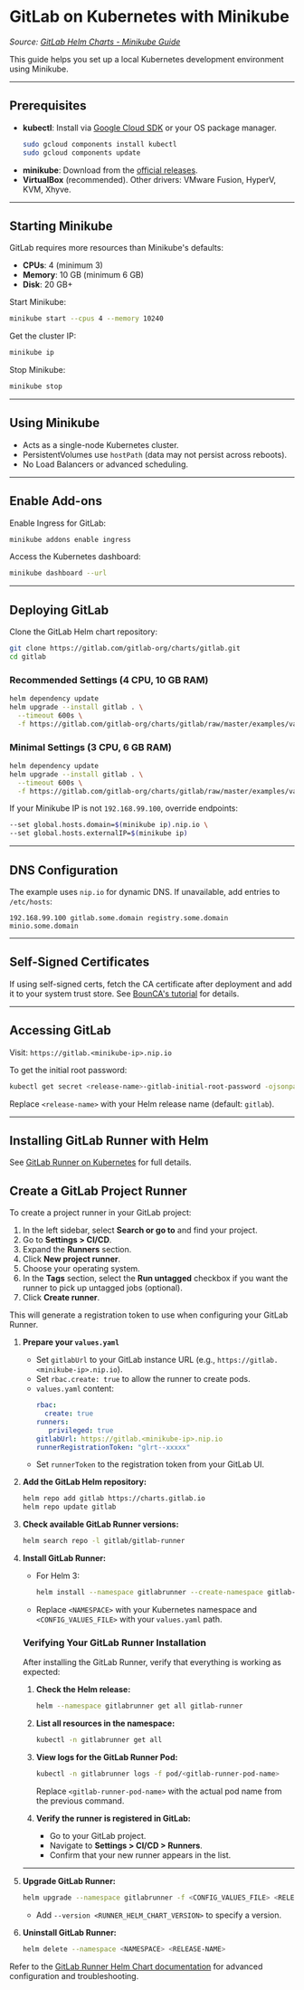 # GitLab on Kubernetes with Minikube

_Source: [GitLab Helm Charts - Minikube Guide](https://docs.gitlab.com/charts/development/minikube/)_

This guide helps you set up a local Kubernetes development environment using Minikube.

---

## Prerequisites

- **kubectl**: Install via [Google Cloud SDK](https://cloud.google.com/sdk/docs/install) or your OS package manager.
    ```sh
    sudo gcloud components install kubectl
    sudo gcloud components update
    ```
- **minikube**: Download from the [official releases](https://github.com/kubernetes/minikube/releases).
- **VirtualBox** (recommended). Other drivers: VMware Fusion, HyperV, KVM, Xhyve.

---

## Starting Minikube

GitLab requires more resources than Minikube's defaults:

- **CPUs**: 4 (minimum 3)
- **Memory**: 10 GB (minimum 6 GB)
- **Disk**: 20 GB+

Start Minikube:
```sh
minikube start --cpus 4 --memory 10240
```

Get the cluster IP:
```sh
minikube ip
```

Stop Minikube:
```sh
minikube stop
```

---

## Using Minikube

- Acts as a single-node Kubernetes cluster.
- PersistentVolumes use `hostPath` (data may not persist across reboots).
- No Load Balancers or advanced scheduling.

---

## Enable Add-ons

Enable Ingress for GitLab:
```sh
minikube addons enable ingress
```

Access the Kubernetes dashboard:
```sh
minikube dashboard --url
```

---

## Deploying GitLab

Clone the GitLab Helm chart repository:
```sh
git clone https://gitlab.com/gitlab-org/charts/gitlab.git
cd gitlab
```

### Recommended Settings (4 CPU, 10 GB RAM)
```sh
helm dependency update
helm upgrade --install gitlab . \
  --timeout 600s \
  -f https://gitlab.com/gitlab-org/charts/gitlab/raw/master/examples/values-minikube.yaml
```

### Minimal Settings (3 CPU, 6 GB RAM)
```sh
helm dependency update
helm upgrade --install gitlab . \
  --timeout 600s \
  -f https://gitlab.com/gitlab-org/charts/gitlab/raw/master/examples/values-minikube-minimum.yaml
```

If your Minikube IP is not `192.168.99.100`, override endpoints:
```sh
--set global.hosts.domain=$(minikube ip).nip.io \
--set global.hosts.externalIP=$(minikube ip)
```

---

## DNS Configuration

The example uses `nip.io` for dynamic DNS. If unavailable, add entries to `/etc/hosts`:
```
192.168.99.100 gitlab.some.domain registry.some.domain minio.some.domain
```

---

## Self-Signed Certificates

If using self-signed certs, fetch the CA certificate after deployment and add it to your system trust store. See [BounCA's tutorial](https://www.bounca.org/tutorials/install_root_certificate.html) for details.

---

## Accessing GitLab

Visit: `https://gitlab.<minikube-ip>.nip.io`

To get the initial root password:
```sh
kubectl get secret <release-name>-gitlab-initial-root-password -ojsonpath='{.data.password}' | base64 --decode ; echo
```
Replace `<release-name>` with your Helm release name (default: `gitlab`).

---

## Installing GitLab Runner with Helm

See [GitLab Runner on Kubernetes](https://docs.gitlab.com/runner/install/kubernetes/) for full details.
## Create a GitLab Project Runner

To create a project runner in your GitLab project:

1. In the left sidebar, select **Search or go to** and find your project.
2. Go to **Settings > CI/CD**.
3. Expand the **Runners** section.
4. Click **New project runner**.
5. Choose your operating system.
6. In the **Tags** section, select the **Run untagged** checkbox if you want the runner to pick up untagged jobs (optional).
7. Click **Create runner**.

This will generate a registration token to use when configuring your GitLab Runner.

1. **Prepare your `values.yaml`**  
   - Set `gitlabUrl` to your GitLab instance URL (e.g., `https://gitlab.<minikube-ip>.nip.io`).
   - Set `rbac.create: true` to allow the runner to create pods.
   - `values.yaml` content:
     ```yaml
     rbac:
       create: true
     runners:
        privileged: true
     gitlabUrl: https://gitlab.<minikube-ip>.nip.io
     runnerRegistrationToken: "glrt--xxxxx"
     ```
   - Set `runnerToken` to the registration token from your GitLab UI.

2. **Add the GitLab Helm repository:**
    ```sh
    helm repo add gitlab https://charts.gitlab.io
    helm repo update gitlab
    ```

3. **Check available GitLab Runner versions:**
    ```sh
    helm search repo -l gitlab/gitlab-runner
    ```

4. **Install GitLab Runner:**
    - For Helm 3:
      ```sh
      helm install --namespace gitlabrunner --create-namespace gitlab-runner -f <CONFIG_VALUES_FILE> gitlab/gitlab-runner
      ```
    - Replace `<NAMESPACE>` with your Kubernetes namespace and `<CONFIG_VALUES_FILE>` with your `values.yaml` path.

    ### Verifying Your GitLab Runner Installation

    After installing the GitLab Runner, verify that everything is working as expected:

    1. **Check the Helm release:**
        ```sh
        helm --namespace gitlabrunner get all gitlab-runner
        ```

    2. **List all resources in the namespace:**
        ```sh
        kubectl -n gitlabrunner get all
        ```

    3. **View logs for the GitLab Runner Pod:**
        ```sh
        kubectl -n gitlabrunner logs -f pod/<gitlab-runner-pod-name>
        ```
        Replace `<gitlab-runner-pod-name>` with the actual pod name from the previous command.

    4. **Verify the runner is registered in GitLab:**
        - Go to your GitLab project.
        - Navigate to **Settings > CI/CD > Runners**.
        - Confirm that your new runner appears in the list.

    ---

5. **Upgrade GitLab Runner:**
    ```sh
    helm upgrade --namespace gitlabrunner -f <CONFIG_VALUES_FILE> <RELEASE-NAME> gitlab/gitlab-runner
    ```
    - Add `--version <RUNNER_HELM_CHART_VERSION>` to specify a version.

6. **Uninstall GitLab Runner:**
    ```sh
    helm delete --namespace <NAMESPACE> <RELEASE-NAME>
    ```

Refer to the [GitLab Runner Helm Chart documentation](https://docs.gitlab.com/runner/install/kubernetes.html) for advanced configuration and troubleshooting.

